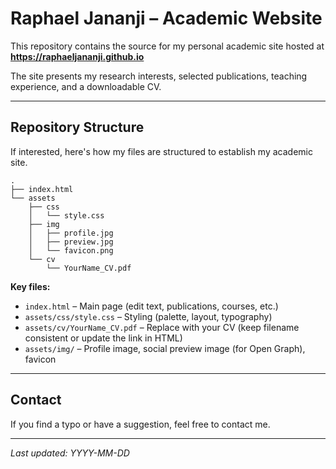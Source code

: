 # Raphael Jananji – Academic Website

This repository contains the source for my personal academic site hosted at  
**https://raphaeljananji.github.io**  

The site presents my research interests, selected publications, teaching experience, and a downloadable CV.

---


## Repository Structure
If interested, here's how my files are structured to establish my academic site.

```
.
├── index.html
└── assets
    ├── css
    │   └── style.css
    ├── img
    │   ├── profile.jpg
    │   ├── preview.jpg
    │   └── favicon.png
    └── cv
        └── YourName_CV.pdf
```

**Key files:**
- `index.html` – Main page (edit text, publications, courses, etc.)
- `assets/css/style.css` – Styling (palette, layout, typography)
- `assets/cv/YourName_CV.pdf` – Replace with your CV (keep filename consistent or update the link in HTML)
- `assets/img/` – Profile image, social preview image (for Open Graph), favicon
---


## Contact

If you find a typo or have a suggestion, feel free to contact me.

---

*Last updated: YYYY-MM-DD*
